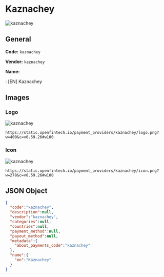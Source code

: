 
# Kaznachey 
![kaznachey](https://static.openfintech.io/payment_providers/kaznachey/logo.png?w=400&c=v0.59.26#w100)  

## General 
 
**Code:** `kaznachey` 
 
**Vendor:** `kaznachey` 
 
**Name:** 
 
:	[EN] Kaznachey 
 

## Images 

### Logo 
 
![kaznachey](https://static.openfintech.io/payment_providers/kaznachey/logo.png?w=400&c=v0.59.26#w100)  

```
https://static.openfintech.io/payment_providers/kaznachey/logo.png?w=400&c=v0.59.26#w100
```  

### Icon 
 
![kaznachey](https://static.openfintech.io/payment_providers/kaznachey/icon.png?w=278&c=v0.59.26#w100)  

```
https://static.openfintech.io/payment_providers/kaznachey/icon.png?w=278&c=v0.59.26#w100
```  

## JSON Object 

```json
{
  "code":"kaznachey",
  "description":null,
  "vendor":"kaznachey",
  "categories":null,
  "countries":null,
  "payment_method":null,
  "payout_method":null,
  "metadata":{
    "about_payments_code":"kaznachey"
  },
  "name":{
    "en":"Kaznachey"
  }
}
```  
